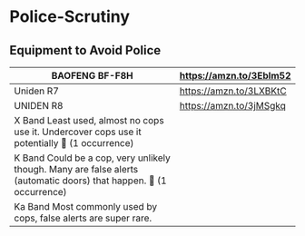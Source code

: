 # Police-Scrutiny

## Equipment to Avoid Police
| BAOFENG BF-F8H | https://amzn.to/3EbIm52 |
|-|-|
| Uniden R7 | https://amzn.to/3LXBKtC |
| UNIDEN R8 | https://amzn.to/3jMSgkq |
| X Band    Least used, almost no cops use it. Undercover cops use it potentially 👮 (1 occurrence) |
| K Band    Could be a cop, very unlikely though. Many are false alerts (automatic doors) that happen. 👮 (1 occurrence) |
| Ka Band    Most commonly used by cops, false alerts are super rare. |
